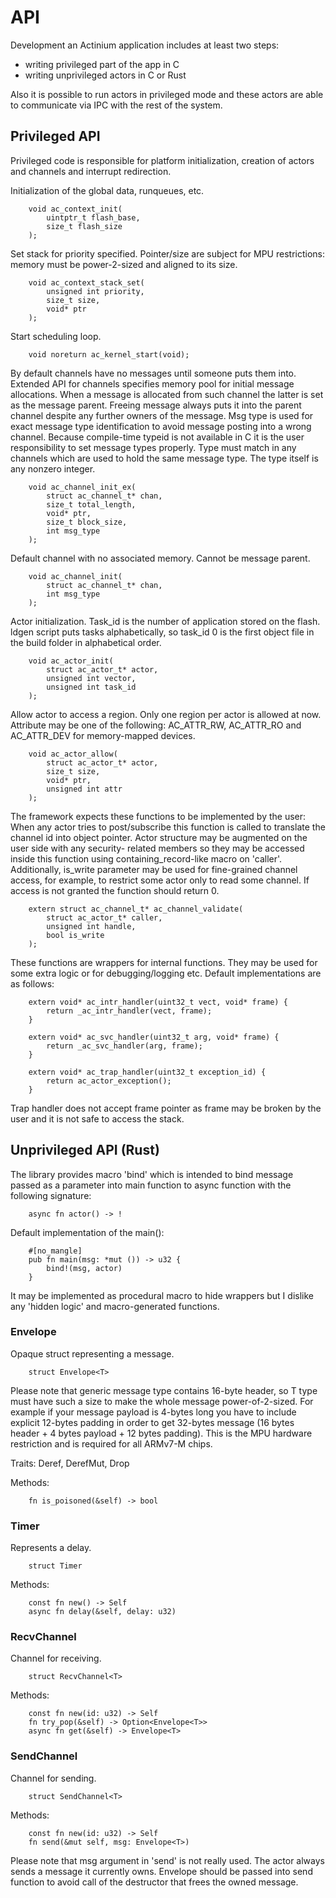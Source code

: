 API
===

Development an Actinium application includes at least two steps:
- writing privileged part of the app in C
- writing unprivileged actors in C or Rust

Also it is possible to run actors in privileged mode and these actors
are able to communicate via IPC with the rest of the system.


Privileged API
--------------

Privileged code is responsible for platform initialization, creation of
actors and channels and interrupt redirection.

Initialization of the global data, runqueues, etc.

        void ac_context_init(
            uintptr_t flash_base, 
            size_t flash_size
        );

Set stack for priority specified. Pointer/size are subject for MPU 
restrictions: memory must be power-2-sized and aligned to its size.

        void ac_context_stack_set(
            unsigned int priority, 
            size_t size, 
            void* ptr
        );

Start scheduling loop.

        void noreturn ac_kernel_start(void);

By default channels have no messages until someone puts them into.
Extended API for channels specifies memory pool for initial message
allocations. When a message is allocated from such channel the latter
is set as the message parent. Freeing message always puts it into the
parent channel despite any further owners of the message.
Msg type is used for exact message type identification to avoid 
message posting into a wrong channel. Because compile-time typeid is
not available in C it is the user responsibility to set message
types properly. Type must match in any channels which are used to 
hold the same message type. The type itself is any nonzero integer.

        void ac_channel_init_ex(
            struct ac_channel_t* chan, 
            size_t total_length,
            void* ptr,
            size_t block_size,
            int msg_type
        );

Default channel with no associated memory. Cannot be message parent.

        void ac_channel_init(
            struct ac_channel_t* chan, 
            int msg_type
        );

Actor initialization. Task_id is the number of application stored on
the flash. ldgen script puts tasks alphabetically, so task_id 0 is the
first object file in the build folder in alphabetical order.

        void ac_actor_init(
            struct ac_actor_t* actor, 
            unsigned int vector,
            unsigned int task_id
        );

Allow actor to access a region. Only one region per actor is allowed at
now. Attribute may be one of the following: AC_ATTR_RW, AC_ATTR_RO and
AC_ATTR_DEV for memory-mapped devices.

        void ac_actor_allow(
            struct ac_actor_t* actor,
            size_t size,
            void* ptr,
            unsigned int attr
        );

The framework expects these functions to be implemented by the user:
When any actor tries to post/subscribe this function is called to
translate the channel id into object pointer.
Actor structure may be augmented on the user side with any security-
related members so they may be accessed inside this function using
containing_record-like macro on 'caller'.
Additionally, is_write parameter may be used for fine-grained channel
access, for example, to restrict some actor only to read some channel.
If access is not granted the function should return 0.

        extern struct ac_channel_t* ac_channel_validate(
            struct ac_actor_t* caller, 
            unsigned int handle,
            bool is_write
        );

These functions are wrappers for internal functions. They may be used for
some extra logic or for debugging/logging etc. Default implementations
are as follows:

        extern void* ac_intr_handler(uint32_t vect, void* frame) {
            return _ac_intr_handler(vect, frame);
        }

        extern void* ac_svc_handler(uint32_t arg, void* frame) {
            return _ac_svc_handler(arg, frame);
        }

        extern void* ac_trap_handler(uint32_t exception_id) {
            return ac_actor_exception();
        }


Trap handler does not accept frame pointer as frame may be broken by the user
and it is not safe to access the stack.


Unprivileged API (Rust)
-----------------------

The library provides macro 'bind' which is intended to bind message
passed as a parameter into main function to async function with 
the following signature:

        async fn actor() -> !

Default implementation of the main():

        #[no_mangle]
        pub fn main(msg: *mut ()) -> u32 {
            bind!(msg, actor)
        }

It may be implemented as procedural macro to hide wrappers but I dislike any
'hidden logic' and macro-generated functions.


### Envelope

Opaque struct representing a message.

        struct Envelope<T>

Please note that generic message type contains 16-byte header, so T type 
must have such a size to make the whole message power-of-2-sized. 
For example if your message payload is 4-bytes long you have to include 
explicit 12-bytes padding in order to get 32-bytes message 
(16 bytes header + 4 bytes payload + 12 bytes padding).
This is the MPU hardware restriction and is required for all ARMv7-M chips.

Traits: Deref, DerefMut, Drop

Methods:

        fn is_poisoned(&self) -> bool


### Timer

Represents a delay.

        struct Timer

Methods:

        const fn new() -> Self
        async fn delay(&self, delay: u32)


### RecvChannel

Channel for receiving.

        struct RecvChannel<T>

Methods:

        const fn new(id: u32) -> Self
        fn try_pop(&self) -> Option<Envelope<T>>
        async fn get(&self) -> Envelope<T>


### SendChannel

Channel for sending.

        struct SendChannel<T>

Methods:

        const fn new(id: u32) -> Self
        fn send(&mut self, msg: Envelope<T>)

Please note that msg argument in 'send' is not really used. The actor always
sends a message it currently owns. Envelope should be passed into send function
to avoid call of the destructor that frees the owned message.

